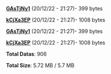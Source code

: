 [**GAsTjNy1**](/data/GAsTjNy1.txt) (20/12/22 - 21:27)- 399 bytes

[**kCjXa3EP**](/data/kCjXa3EP.txt) (20/12/22 - 21:27)- 1008 bytes

[**GAsTjNy1**](/data/GAsTjNy1.txt) (20/12/22 - 21:27)- 399 bytes

[**kCjXa3EP**](/data/kCjXa3EP.txt) (20/12/22 - 21:27)- 1008 bytes

**Total Datas**: 906

**Total Size**: 5.72 MB / 5.7 MB
